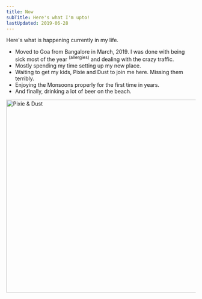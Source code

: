 ```yaml
---
title: Now
subTitle: Here's what I'm upto!
lastUpdated: 2019-06-28
---
```

 Here's what is happening currently in my life.
                
 * Moved to Goa from Bangalore in March, 2019. I was done with being sick most of the year <sup>(allergies)</sup> and dealing with the crazy traffic.
 * Mostly spending my time setting up my new place.
 * Waiting to get my kids, Pixie and Dust to join me here. Missing them terribly.
 * Enjoying the Monsoons properly for the first time in years.
 * And finally, drinking a lot of beer on the beach.

<div class="text-center">
    <img src="/static/assets/images/pixie_dust/pixie_dust.jpg" className="img-fluid rounded-circle border border-secondary" width="512" title="Pixie & Dust"/>
</div>
